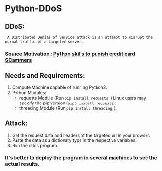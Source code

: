 # Python-DDoS

## DDoS:
     A Distributed Denial of Service attack is an attempt to disrupt the normal traffic of a targeted server.

### Source Motivation : [Python skills to punish credit card SCammers](https://youtu.be/StmNWzHbQJU)     


## Needs and Requirements:

1. Compute Machine capable of running Python3.
2. Python Modules:
    - requests Module (Run `pip install requests `) Linux users may specify the pip version (`pip3 install requests`).
    - threading Module (Run `pip install threading `).

## Attack:

1. Get the request data and headers of the targeted url in your browser.
2. Paste the data as a dictionary type in the respective variables.
3. Run the ddos program.

### It's better to deploy the program in several machines to see the actual results.


